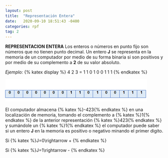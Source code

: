 ```yaml
---
layout: post
title:  "Representación Entera"
date:   2020-09-10 18:51:43 -0400
categories: rpf
tag: 2
---
```

**REPRESENTACION ENTERA**
Los enteros o números en punto fijo son números que no tienen punto decimal. Un entero **J** se representa en la memoria de un computador por medio de su forma binaria si son positivos y por medio de su complemento a **2** de su valor absoluto. 


*Ejemplo:*
{% katex display %}
4  2  3 = 1 1 0 1 0 0 1 1 1
{% endkatex %}

![entera](/assets/images/entera.png)

 El computador almacena {% katex %}-423{% endkatex %} en una localización de memoria, tomando el complemento a {% katex %}1{% endkatex %} de la anterior representación {% katex %}423{% endkatex %} y sumándole un {% katex %}1{% endkatex %} el computador puede saber si un entero **J** en la memoria es positivo o negativo minando el primer digito. 


Si {% katex %}J=0\rightarrow + {% endkatex %}


Si {% katex %}J=1\rightarrow - {% endkatex %}
